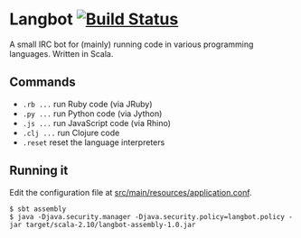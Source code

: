 # Langbot [![Build Status](https://travis-ci.org/sluukkonen/langbot.png?branch=master)](https://travis-ci.org/sluukkonen/langbot)

A small IRC bot for (mainly) running code in various programming languages. Written in Scala.

## Commands

* `.rb ...`  run Ruby code (via JRuby)
* `.py ...`  run Python code (via Jython)
* `.js ...`  run JavaScript code (via Rhino)
* `.clj ...` run Clojure code
* `.reset`   reset the language interpreters

## Running it

Edit the configuration file at [src/main/resources/application.conf](src/main/resources/application.conf).

```
$ sbt assembly
$ java -Djava.security.manager -Djava.security.policy=langbot.policy -jar target/scala-2.10/langbot-assembly-1.0.jar
```
